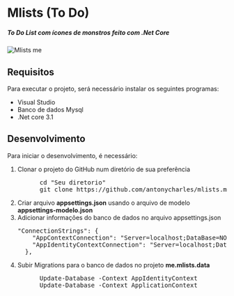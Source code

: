 # Mlists (To Do)
##### To Do List com ícones de monstros feito com .Net Core
![Mlists me](https://user-images.githubusercontent.com/24979597/89239321-386f8280-d5cf-11ea-81c6-cd37bc5cefc7.gif)

## Requisitos
Para executar o projeto, será necessário instalar os seguintes programas:

<ul>
  <li>Visual Studio</li>
  <li>Banco de dados Mysql</li>
  <li>.Net core 3.1</li>
</ul>

## Desenvolvimento

Para iniciar o desenvolvimento, é necessário:
<ol>
  <li>
    Clonar o projeto do GitHub num diretório de sua preferência
    <pre>
      cd "Seu diretorio"
      git clone https://github.com/antonycharles/mlists.me.git</pre>
  </li>
  <li>
    Criar arquivo <b>appsettings.json</b> usando o arquivo de modelo <b>appsettings-modelo.json</b>
  </li>
  <li>
    Adicionar informações do banco de dados no arquivo appsettings.json
    <pre>"ConnectionStrings": {
    "AppContextConnection": "Server=localhost;DataBase=NOME_BANCO_DE_DADOS;Uid=root;Pwd=SENHA_BANCO_DE_DADOS",
    "AppIdentityContextConnection": "Server=localhost;DataBase=NOME_BANCO_DE_DADOS;Uid=root;Pwd=SENHA_BANCO_DE_DADOS"
  },</pre>
  </li>
  <li>
    Subir Migrations para o banco de dados no projeto <b>me.mlists.data</b>
    <pre>
      Update-Database -Context AppIdentityContext
      Update-Database -Context ApplicationContext</pre>
  </li>
</ol>
